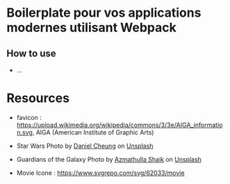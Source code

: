 # Boilerplate pour vos applications modernes utilisant Webpack
## How to use
- ...
# Resources
- favicon : https://upload.wikimedia.org/wikipedia/commons/3/3e/AIGA_information.svg, AIGA (American Institute of Graphic Arts)
- Star Wars Photo by <a href="https://unsplash.com/@danielkcheung?utm_source=unsplash&utm_medium=referral&utm_content=creditCopyText">Daniel Cheung</a> on <a href="https://unsplash.com/s/photos/star-wars?utm_source=unsplash&utm_medium=referral&utm_content=creditCopyText">Unsplash</a>
  
- Guardians of the Galaxy Photo by <a href="https://unsplash.com/@azmathulla?utm_source=unsplash&utm_medium=referral&utm_content=creditCopyText">Azmathulla Shaik</a> on <a href="https://unsplash.com/s/photos/marvel?utm_source=unsplash&utm_medium=referral&utm_content=creditCopyText">Unsplash</a>

- Movie Icone : https://www.svgrepo.com/svg/62033/movie